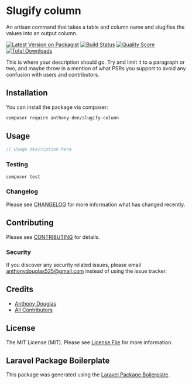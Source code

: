 # Slugify column
An artisan command that takes a table and column name and slugifies the values into an output column.

[![Latest Version on Packagist](https://img.shields.io/packagist/v/anthony-dee/slugify-column.svg?style=flat-square)](https://packagist.org/packages/anthony-dee/slugify-column)
[![Build Status](https://img.shields.io/travis/anthony-dee/slugify-column/master.svg?style=flat-square)](https://travis-ci.org/anthony-dee/slugify-column)
[![Quality Score](https://img.shields.io/scrutinizer/g/anthony-dee/slugify-column.svg?style=flat-square)](https://scrutinizer-ci.com/g/anthony-dee/slugify-column)
[![Total Downloads](https://img.shields.io/packagist/dt/anthony-dee/slugify-column.svg?style=flat-square)](https://packagist.org/packages/anthony-dee/slugify-column)

This is where your description should go. Try and limit it to a paragraph or two, and maybe throw in a mention of what PSRs you support to avoid any confusion with users and contributors.

## Installation

You can install the package via composer:

```bash
composer require anthony-dee/slugify-column
```

## Usage

``` php
// Usage description here
```

### Testing

``` bash
composer test
```

### Changelog

Please see [CHANGELOG](CHANGELOG.md) for more information what has changed recently.

## Contributing

Please see [CONTRIBUTING](CONTRIBUTING.md) for details.

### Security

If you discover any security related issues, please email anthonydouglas525@gmail.com instead of using the issue tracker.

## Credits

- [Anthony Douglas](https://github.com/anthony-dee)
- [All Contributors](../../contributors)

## License

The MIT License (MIT). Please see [License File](LICENSE.md) for more information.

## Laravel Package Boilerplate

This package was generated using the [Laravel Package Boilerplate](https://laravelpackageboilerplate.com).
